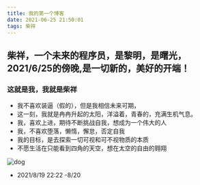 ```yaml
---
title: 我的第一个博客
date: 2021-06-25 21:50:01
tags: 柴祥
---
```


## **柴祥，一个未来的程序员，是黎明，是曙光，2021/6/25的傍晚,是一切新的，美好的开端！**

### **这就是我，我就是柴祥**

- 我不喜欢装逼（假的），但是我相信未来可期，
- 这一刻，我就是冉冉升起的太阳，洋溢着，青春的，充满生机气息。
- 我，喜欢上进，期待不断挑战自我，想成为一个伟大的人
- 我，不喜欢堕落，懒惰，懈怠，否定自我
- 我的目标，是去探索一切可视和可不视物质的本质
- 不愿生活在只能看到四角的天空，想在太空的自由的翱翔

![dog](picture/dog.jpg)

- 2021/8/19  22:22
-8/20